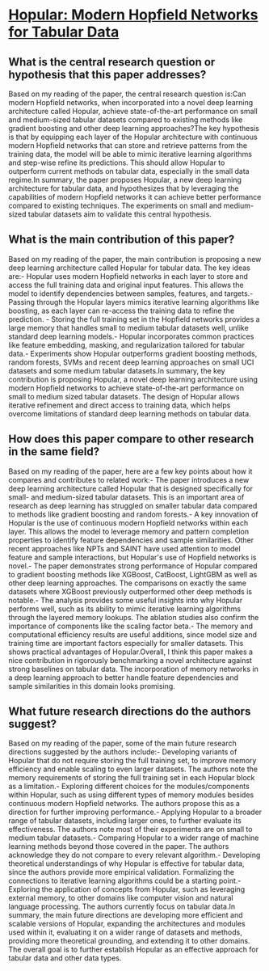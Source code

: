 # [Hopular: Modern Hopfield Networks for Tabular Data](https://arxiv.org/abs/2206.0664)

## What is the central research question or hypothesis that this paper addresses?

Based on my reading of the paper, the central research question is:Can modern Hopfield networks, when incorporated into a novel deep learning architecture called Hopular, achieve state-of-the-art performance on small and medium-sized tabular datasets compared to existing methods like gradient boosting and other deep learning approaches?The key hypothesis is that by equipping each layer of the Hopular architecture with continuous modern Hopfield networks that can store and retrieve patterns from the training data, the model will be able to mimic iterative learning algorithms and step-wise refine its predictions. This should allow Hopular to outperform current methods on tabular data, especially in the small data regime.In summary, the paper proposes Hopular, a new deep learning architecture for tabular data, and hypothesizes that by leveraging the capabilities of modern Hopfield networks it can achieve better performance compared to existing techniques. The experiments on small and medium-sized tabular datasets aim to validate this central hypothesis.


## What is the main contribution of this paper?

Based on my reading of the paper, the main contribution is proposing a new deep learning architecture called Hopular for tabular data. The key ideas are:- Hopular uses modern Hopfield networks in each layer to store and access the full training data and original input features. This allows the model to identify dependencies between samples, features, and targets.- Passing through the Hopular layers mimics iterative learning algorithms like boosting, as each layer can re-access the training data to refine the prediction. - Storing the full training set in the Hopfield networks provides a large memory that handles small to medium tabular datasets well, unlike standard deep learning models.- Hopular incorporates common practices like feature embedding, masking, and regularization tailored for tabular data.- Experiments show Hopular outperforms gradient boosting methods, random forests, SVMs and recent deep learning approaches on small UCI datasets and some medium tabular datasets.In summary, the key contribution is proposing Hopular, a novel deep learning architecture using modern Hopfield networks to achieve state-of-the-art performance on small to medium sized tabular datasets. The design of Hopular allows iterative refinement and direct access to training data, which helps overcome limitations of standard deep learning methods on tabular data.


## How does this paper compare to other research in the same field?

Based on my reading of the paper, here are a few key points about how it compares and contributes to related work:- The paper introduces a new deep learning architecture called Hopular that is designed specifically for small- and medium-sized tabular datasets. This is an important area of research as deep learning has struggled on smaller tabular data compared to methods like gradient boosting and random forests.- A key innovation of Hopular is the use of continuous modern Hopfield networks within each layer. This allows the model to leverage memory and pattern completion properties to identify feature dependencies and sample similarities. Other recent approaches like NPTs and SAINT have used attention to model feature and sample interactions, but Hopular's use of Hopfield networks is novel.- The paper demonstrates strong performance of Hopular compared to gradient boosting methods like XGBoost, CatBoost, LightGBM as well as other deep learning approaches. The comparisons on exactly the same datasets where XGBoost previously outperformed other deep methods is notable.- The analysis provides some useful insights into why Hopular performs well, such as its ability to mimic iterative learning algorithms through the layered memory lookups. The ablation studies also confirm the importance of components like the scaling factor beta.- The memory and computational efficiency results are useful additions, since model size and training time are important factors especially for smaller datasets. This shows practical advantages of Hopular.Overall, I think this paper makes a nice contribution in rigorously benchmarking a novel architecture against strong baselines on tabular data. The incorporation of memory networks in a deep learning approach to better handle feature dependencies and sample similarities in this domain looks promising.


## What future research directions do the authors suggest?

Based on my reading of the paper, some of the main future research directions suggested by the authors include:- Developing variants of Hopular that do not require storing the full training set, to improve memory efficiency and enable scaling to even larger datasets. The authors note the memory requirements of storing the full training set in each Hopular block as a limitation.- Exploring different choices for the modules/components within Hopular, such as using different types of memory modules besides continuous modern Hopfield networks. The authors propose this as a direction for further improving performance.- Applying Hopular to a broader range of tabular datasets, including larger ones, to further evaluate its effectiveness. The authors note most of their experiments are on small to medium tabular datasets.- Comparing Hopular to a wider range of machine learning methods beyond those covered in the paper. The authors acknowledge they do not compare to every relevant algorithm.- Developing theoretical understandings of why Hopular is effective for tabular data, since the authors provide more empirical validation. Formalizing the connections to iterative learning algorithms could be a starting point.- Exploring the application of concepts from Hopular, such as leveraging external memory, to other domains like computer vision and natural language processing. The authors currently focus on tabular data.In summary, the main future directions are developing more efficient and scalable versions of Hopular, expanding the architectures and modules used within it, evaluating it on a wider range of datasets and methods, providing more theoretical grounding, and extending it to other domains. The overall goal is to further establish Hopular as an effective approach for tabular data and other data types.
